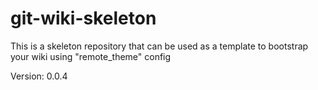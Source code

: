 # git-wiki-skeleton
This is a skeleton repository that can be used as a template to bootstrap your wiki using "remote_theme" config

Version: 0.0.4
